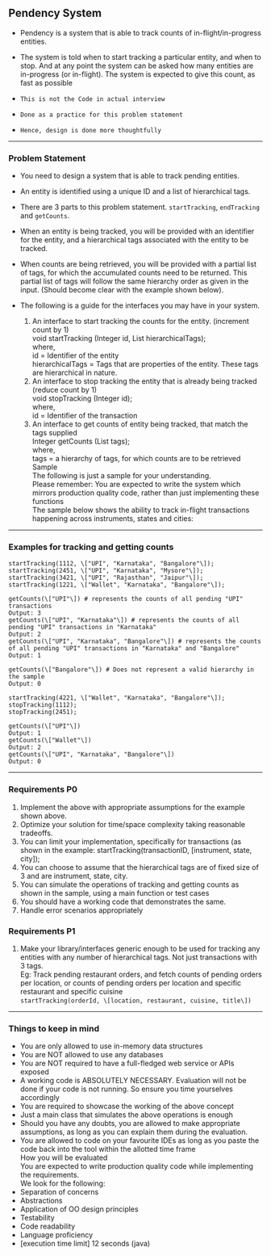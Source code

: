 ## Pendency System

- Pendency is a system that is able to track counts of in-flight/in-progress entities.  
- The system is told when to start tracking a particular entity, and when to stop. And at any point the system can be asked how many entities are in-progress (or in-flight). The system is expected to give this count, as fast as possible  

- `This is not the Code in actual interview`
- `Done as a practice for this problem statement`
- `Hence, design is done more thoughtfully`

---------


### Problem Statement  

- You need to design a system that is able to track pending entities.  
- An entity is identified using a unique ID and a list of hierarchical tags.  
- There are 3 parts to this problem statement. `startTracking`, `endTracking` and `getCounts`.  
- When an entity is being tracked, you will be provided with an identifier for the entity, and a hierarchical tags associated with the entity to be tracked.  
- When counts are being retrieved, you will be provided with a partial list of tags, for which the accumulated counts need to be returned. This partial list of tags will follow the same hierarchy order as given in the input. (Should become clear with the example shown below).  

- The following is a guide for the interfaces you may have in your system.

  1. An interface to start tracking the counts for the entity. (increment count by 1)  
      void startTracking (Integer id, List hierarchicalTags);  
      where,  
      id = Identifier of the entity  
      hierarchicalTags = Tags that are properties of the entity. These tags are hierarchical in nature.
  2. An interface to stop tracking the entity that is already being tracked (reduce count by 1)  
      void stopTracking (Integer id);  
      where,  
      id = Identifier of the transaction
  3. An interface to get counts of entity being tracked, that match the tags supplied  
      Integer getCounts (List tags);  
      where,  
      tags = a hierarchy of tags, for which counts are to be retrieved  
      Sample  
      The following is just a sample for your understanding.  
      Please remember: You are expected to write the system which mirrors production quality code, rather than just implementing these functions  
      The sample below shows the ability to track in-flight transactions happening across instruments, states and cities:


---------

### Examples for tracking and getting counts

```
startTracking(1112, \["UPI", "Karnataka", "Bangalore"\]);  
startTracking(2451, \["UPI", "Karnataka", "Mysore"\]);  
startTracking(3421, \["UPI", "Rajasthan", "Jaipur"\]);  
startTracking(1221, \["Wallet", "Karnataka", "Bangalore"\]);

getCounts(\["UPI"\]) # represents the counts of all pending "UPI" transactions  
Output: 3  
getCounts(\["UPI", "Karnataka"\]) # represents the counts of all pending "UPI" transactions in "Karnataka"  
Output: 2  
getCounts(\["UPI", "Karnataka", "Bangalore"\]) # represents the counts of all pending "UPI" transactions in "Karnataka" and "Bangalore"  
Output: 1

getCounts(\["Bangalore"\]) # Does not represent a valid hierarchy in the sample  
Output: 0
```

```
startTracking(4221, \["Wallet", "Karnataka", "Bangalore"\]);  
stopTracking(1112);  
stopTracking(2451);

getCounts(\["UPI"\])  
Output: 1  
getCounts(\["Wallet"\])  
Output: 2  
getCounts(\["UPI", "Karnataka", "Bangalore"\])  
Output: 0
```

---------

### Requirements P0

1. Implement the above with appropriate assumptions for the example shown above.
2. Optimize your solution for time/space complexity taking reasonable tradeoffs.
3. You can limit your implementation, specifically for transactions (as shown in the example: startTracking(transactionID, \[instrument, state, city\]);
4. You can choose to assume that the hierarchical tags are of fixed size of 3 and are instrument, state, city.
5. You can simulate the operations of tracking and getting counts as shown in the sample, using a main function or test cases
6. You should have a working code that demonstrates the same.
7. Handle error scenarios appropriately  
    
### Requirements P1

1. Make your library/interfaces generic enough to be used for tracking any entities with any number of hierarchical tags. Not just transactions with 3 tags.  
     Eg: Track pending restaurant orders, and fetch counts of pending orders per location, or counts of pending orders per location and specific restaurant and specific cuisine  
     `startTracking(orderId, \[location, restaurant, cuisine, title\])`


---------


### Things to keep in mind

*   You are only allowed to use in-memory data structures
*   You are NOT allowed to use any databases
*   You are NOT required to have a full-fledged web service or APIs exposed
*   A working code is ABSOLUTELY NECESSARY. Evaluation will not be done if your code is not running. So ensure you time yourselves accordingly
*   You are required to showcase the working of the above concept
*   Just a main class that simulates the above operations is enough
*   Should you have any doubts, you are allowed to make appropriate assumptions, as long as you can explain them during the evaluation.
*   You are allowed to code on your favourite IDEs as long as you paste the code back into the tool within the allotted time frame  
    How you will be evaluated  
    You are expected to write production quality code while implementing the requirements.  
    We look for the following:
*   Separation of concerns
*   Abstractions
*   Application of OO design principles
*   Testability
*   Code readability
*   Language proficiency
*   \[execution time limit\] 12 seconds (java)
